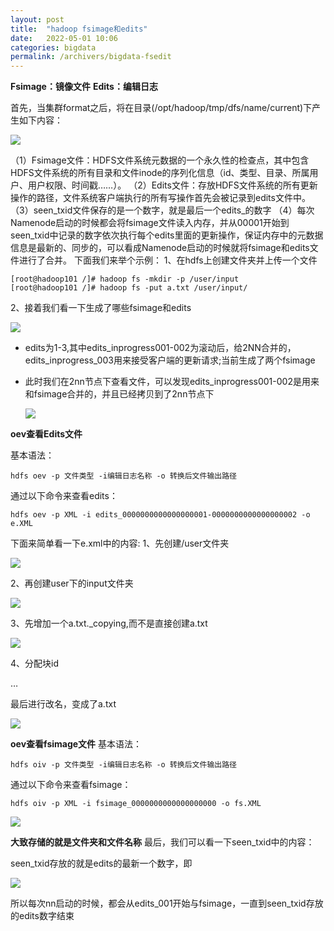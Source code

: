 ```yaml
---
layout: post
title:  "hadoop fsimage和edits"
date:   2022-05-01 10:06
categories: bigdata
permalink: /archivers/bigdata-fsedit
---
```




**Fsimage：镜像文件**
**Edits：编辑日志**

首先，当集群format之后，将在目录(/opt/hadoop/tmp/dfs/name/current)下产生如下内容：

![](https://img-blog.csdnimg.cn/20200629201345918.png)


（1）Fsimage文件：HDFS文件系统元数据的一个永久性的检查点，其中包含HDFS文件系统的所有目录和文件inode的序列化信息（id、类型、目录、所属用户、用户权限、时间戳……）。
（2）Edits文件：存放HDFS文件系统的所有更新操作的路径，文件系统客户端执行的所有写操作首先会被记录到edits文件中。
（3）seen_txid文件保存的是一个数字，就是最后一个edits_的数字
（4）每次Namenode启动的时候都会将fsimage文件读入内存，并从00001开始到seen_txid中记录的数字依次执行每个edits里面的更新操作，保证内存中的元数据信息是最新的、同步的，可以看成Namenode启动的时候就将fsimage和edits文件进行了合并。
下面我们来举个示例：
1、在hdfs上创建文件夹并上传一个文件

```shell
[root@hadoop101 /]# hadoop fs -mkdir -p /user/input
[root@hadoop101 /]# hadoop fs -put a.txt /user/input/
```


2、接着我们看一下生成了哪些fsimage和edits

![](https://img-blog.csdnimg.cn/20200629201350819.png)

- edits为1-3,其中edits_inprogress001-002为滚动后，给2NN合并的，edits_inprogress_003用来接受客户端的更新请求;当前生成了两个fsimage

- 此时我们在2nn节点下查看文件，可以发现edits_inprogress001-002是用来和fsimage合并的，并且已经拷贝到了2nn节点下

  ![](https://img-blog.csdnimg.cn/20200629201355627.png)

**oev查看Edits文件**

基本语法：

```shell
hdfs oev -p 文件类型 -i编辑日志名称 -o 转换后文件输出路径
```

通过以下命令来查看edits：

```shell
hdfs oev -p XML -i edits_0000000000000000001-0000000000000000002 -o e.XML
```

下面来简单看一下e.xml中的内容:
1、先创建/user文件夹

![](https://img-blog.csdnimg.cn/20200629201403946.png)

2、再创建user下的input文件夹

![](https://img-blog.csdnimg.cn/20200629201406448.png)

3、先增加一个a.txt._copying,而不是直接创建a.txt

![](https://img-blog.csdnimg.cn/20200629201411880.png)


4、分配块id

…

最后进行改名，变成了a.txt

![](https://img-blog.csdnimg.cn/20200629201415259.png)


**oev查看fsimage文件**
基本语法：

```shell
hdfs oiv -p 文件类型 -i编辑日志名称 -o 转换后文件输出路径
```

通过以下命令来查看fsimage：

```shell
hdfs oiv -p XML -i fsimage_0000000000000000000 -o fs.XML
```

![](https://img-blog.csdnimg.cn/20200629201418391.png)

**大致存储的就是文件夹和文件名称**
最后，我们可以看一下seen_txid中的内容：

seen_txid存放的就是edits的最新一个数字，即

![](https://img-blog.csdnimg.cn/20200629201425526.png)


所以每次nn启动的时候，都会从edits_001开始与fsimage，一直到seen_txid存放的edits数字结束